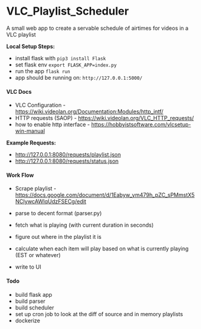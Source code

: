 # VLC_Playlist_Scheduler #
A small web app to create a servable schedule of airtimes for videos in a VLC playlist

**Local Setup Steps:**
* install flask with `pip3 install Flask`
* set flask env `export FLASK_APP=index.py`
* run the app `flask run`
* app should be running on: `http://127.0.0.1:5000/`

#### VLC Docs ####
* VLC Configuration - https://wiki.videolan.org/Documentation:Modules/http_intf/
* HTTP requests (SAOP) - https://wiki.videolan.org/VLC_HTTP_requests/
* how to enable http interface - https://hobbyistsoftware.com/vlcsetup-win-manual

**Example Requests:**
* http://127.0.0.1:8080/requests/playlist.json
* http://127.0.0.1:8080/requests/status.json

#### Work Flow ####
* Scrape playlist - https://docs.google.com/document/d/1Eabyw_ym479h_pZC_sPMmstX5NClywcAWlqUdzFSECg/edit

* parse to decent format (parser.py)
* fetch what is playing (with current duration in seconds)
* figure out where in the playlist it is
* calculate when each item will play based on what is currently playing (EST or whatever)
* write to UI

#### Todo ####
* build flask app
* build parser
* build scheduler
* set up cron job to look at the diff of source and in memory playlists
* dockerize
